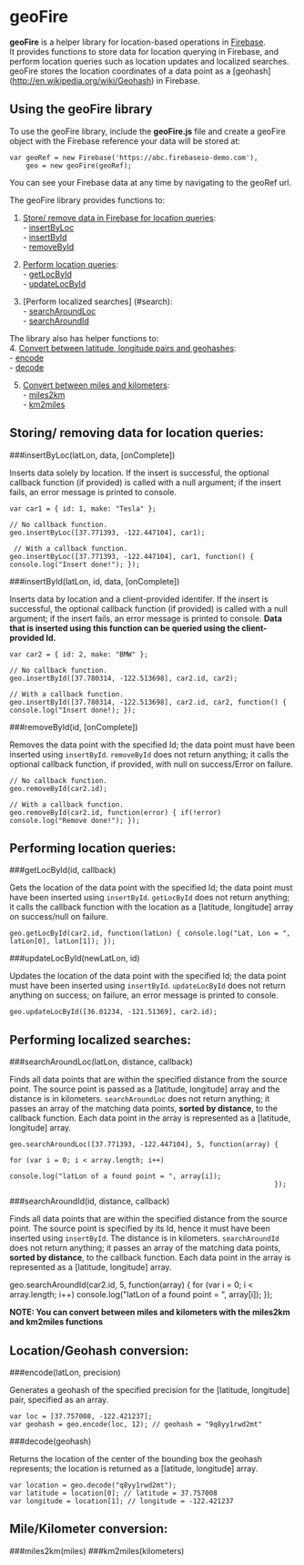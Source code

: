 geoFire
=======
**geoFire** is a helper library for location-based operations in [Firebase](https://www.firebase.com/).  
It provides functions to store data for location querying in Firebase, 
and perform location queries such as location updates and localized searches.
geoFire stores the location coordinates of a data point as a [geohash] (http://en.wikipedia.org/wiki/Geohash) in Firebase.

Using the geoFire library
------------------------
To use the geoFire library, include the **geoFire.js** file and create a geoFire object with the Firebase reference your data
will be stored at:

    var geoRef = new Firebase('https://abc.firebaseio-demo.com'),
        geo = new geoFire(geoRef);

You can see your Firebase data at any time by navigating to the geoRef url.

The geoFire library provides functions to:  
  1. [Store/ remove data in Firebase for location queries](#save):  
    - [insertByLoc](#insert1)  
    - [insertById](#insert2)  
    - [removeById](#remove)

  2. [Perform location queries](#query):  
    - [getLocById](#get)  
    - [updateLocById](#update)

  3. [Perform localized searches] (#search):  
    - [searchAroundLoc](#search1)  
    - [searchAroundId](#search2)

The library also has helper functions to:  
  4. [Convert between latitude, longitude pairs and geohashes](#loc):  
    - [encode](#encode)  
    - [decode](#decode)

  5. [Convert between miles and kilometers](#dist):  
    - [miles2km](#miles)  
    - [km2miles](#km)

<a id="save"></a>Storing/ removing data for location queries:
----------------------------------
###insertByLoc(latLon, data, [onComplete])

Inserts data solely by location. If the insert is successful, the optional callback function (if provided) is called with a null argument;
if the insert fails, an error message is printed to console.

    var car1 = { id: 1, make: "Tesla" };

    // No callback function.
    geo.insertByLoc([37.771393, -122.447104], car1); 

     // With a callback function.
    geo.insertByLoc([37.771393, -122.447104], car1, function() { console.log("Insert done!"); });

###insertById(latLon, id, data, [onComplete])

Inserts data by location and a client-provided identifer. If the insert is successful, the optional callback function (if provided) is called
with a null argument; if the insert fails, an error message is printed to console.
**Data that is inserted using this function can be queried using the client-provided Id.**

    var car2 = { id: 2, make: "BMW" };

    // No callback function.
    geo.insertById([37.780314, -122.513698], car2.id, car2);

    // With a callback function.
    geo.insertById([37.780314, -122.513698], car2.id, car2, function() { console.log("Insert done!); });

###removeById(id, [onComplete])

Removes the data point with the specified Id; the data point must have been inserted using `insertById`.
`removeById` does not return anything; it calls the optional callback function, if provided, with 
null on success/Error on failure.

    // No callback function.
    geo.removeById(car2.id);

    // With a callback function.
    geo.removeById(car2.id, function(error) { if(!error) console.log("Remove done!"); });

Performing location queries:
----------------------------
###getLocById(id, callback)

Gets the location of the data point with the specified Id; the data point must have been inserted using `insertById`.
`getLocById` does not return anything; it calls the callback function with the location as a [latitude, longitude] array on success/null on failure.

    geo.getLocById(car2.id, function(latLon) { console.log("Lat, Lon = ", latLon[0], latLon[1]); });

###updateLocById(newLatLon, id)

Updates the location of the data point with the specified Id; the data point must have been inserted using `insertById`.
`updateLocById` does not return anything on success; on failure, an error message is printed to console.
    
    geo.updateLocById([36.01234, -121.51369], car2.id);

Performing localized searches:
-----------------------------
###searchAroundLoc(latLon, distance, callback)

Finds all data points that are within the specified distance from the source point. The source point is passed as a [latitude, longitude] array and
the distance is in kilometers. `searchAroundLoc` does not return anything; it passes an array of the matching data points, **sorted by distance**, to the callback function.
Each data point in the array is represented as a [latitude, longitude] array.

    geo.searchAroundLoc([37.771393, -122.447104], 5, function(array) { 
                                                                        for (var i = 0; i < array.length; i++)
                                                                            console.log("latLon of a found point = ", array[i]);
                                                                     });

###searchAroundId(id, distance, callback)

Finds all data points that are within the specified distance from the source point. The source point is specified by its Id, hence it must have been inserted using
`insertById`. The distance is in kilometers. `searchAroundId` does not return anything; it passes an array of the matching data points, **sorted by distance**, to the callback function.
Each data point in the array is represented as a [latitude, longitude] array.

   geo.searchAroundId(car2.id, 5, function(array) {
                                                    for (var i = 0; i < array.length; i++)
                                                        console.log("latLon of a found point = ", array[i]);
                                                   });

**NOTE: You can convert between miles and kilometers with the miles2km and km2miles functions**

Location/Geohash conversion:
---------------------------



###encode(latLon, precision)

Generates a geohash of the specified precision for the [latitude, longitude] pair, specified as an array.

    var loc = [37.757008, -122.421237];
    var geohash = geo.encode(loc, 12); // geohash = "9q8yy1rwd2mt" 

###decode(geohash)

Returns the location of the center of the bounding box the geohash represents;
the location is returned as a [latitude, longitude] array.

    var location = geo.decode("q8yy1rwd2mt");
    var latitude = location[0]; // latitude = 37.757008
    var longitude = location[1]; // longitude = -122.421237

Mile/Kilometer conversion:
--------------------------
###miles2km(miles)
###km2miles(kilometers)